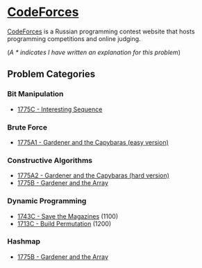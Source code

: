 # [CodeForces](https://codeforces.com/)

[CodeForces](https://codeforces.com/) is a Russian programming contest website that hosts programming competitions and online judging.

(*A * indicates I have written an explanation for this problem*)

## Problem Categories
### Bit Manipulation
- [1775C - Interesting Sequence](Rounds/843/1775C%20-%20Interesting%20Sequence)

### Brute Force
- [1775A1 - Gardener and the Capybaras (easy version)](Rounds/843/1775A1%20-%20Gardener%20and%20the%20Capybaras%20(easy%20version))

### Constructive Algorithms
- [1775A2 - Gardener and the Capybaras (hard version)](Rounds/843/1775A2%20-%20Gardener%20and%20the%20Capybaras%20(hard%20version))
- [1775B - Gardener and the Array](Rounds/843/1775B%20-%20Gardener%20and%20the%20Array)

### Dynamic Programming
- [1743C - Save the Magazines](Educational/137/1743C%20-%20Save%20the%20Magazines/) (1100)
- [1713C - Build Permutation](Rounds/812/1713C%20-%20Build%20Permutation/) (1200)

### Hashmap
- [1775B - Gardener and the Array](Rounds/843/1775B%20-%20Gardener%20and%20the%20Array)

